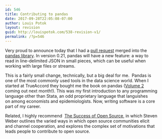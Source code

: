 ```yaml
---
id: 546
title: Contributing to pandas
date: 2017-09-28T22:05:08-07:00
author: Louis Potok
layout: revision
guid: http://louispotok.com/538-revision-v1/
permalink: /?p=546
---
```

Very proud to announce today that I had a [pull request](https://github.com/pandas-dev/pandas/commit/42adf7da3f42a5ab02ea53fcced36a3ed85a6037) merged into the [pandas library](https://pandas.pydata.org/pandas-docs/stable/). In version 0.21, pandas will have a new feature: a way to read in line-delimited JSON in small pieces, which can be useful when working with large files or streams.

This is a fairly small change, technically, but a big deal for me.  Pandas is one of the most commonly used tools in the data science world. When I started at TrueAccord they bought me the book on pandas ([Volume 2](http://amzn.to/2ycoXSe) coming out next month!). This was my first introduction to any programming language other than Stata, an odd proprietary language that languishes on among economists and epidemiologists. Now, writing software is a core part of my career.

Related, I highly recommend  [The Success of Open Source](http://amzn.to/2wYMQg9), in which Steven Weber outlines the varied ways in which open source communities elicit and channel cooperation, and explores the complex set of motivations that leads people to contribute to open source.